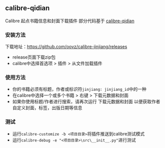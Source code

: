 ## calibre-qidian
Calibre 起点书籍信息和封面下载插件
部分代码基于 [calibre-qidian](https://github.com/oovz/calibre-qidian)

### 安装方法

下载地址：https://github.com/oovz/calibre-jinjiang/releases

* release页面下载zip包
* calibre中选择首选项 > 插件 > 从文件加载插件

### 使用方法

* 你的书籍必须有标题，作者或标识符```jinjiang: jinjiang_id```中的一种
* 在calibre中选择一个或多个书籍 > 右键 > 下载元数据和封面
* 如果你使用标题/作者进行搜索，请再次运行 下载元数据和封面 以便获取作者自定义封面，标签，出版日期等信息

### 测试

* 运行```calibre-customize -b <项目目录>```将插件推送到calibre测试模式
* 运行```calibre-debug -e "<项目目录>\src\__init__.py"```进行测试